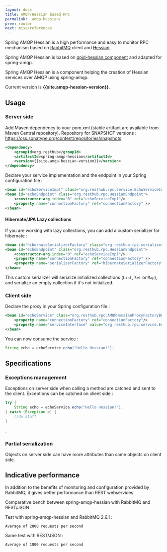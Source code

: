 ```yaml
---
layout: docs
title: AMQP/Hessian based RPC
permalink:  amqp-hessian/
prev: router
next: misc/references
---
```


<div class="toc"></div>

Spring AMQP Hessian is a high performance and easy to monitor RPC mechanism based on [RabbitMQ](http://www.rabbitmq.com/) client
and [Hessian](http://hessian.caucho.com/).

Spring AMQP Hessian is based on [qpid-hessian component](https://github.com/ebourg/qpid-hessian)
and adapted for spring-amqp.

Spring AMQP Hessian is a component helping the creation of Hessian services over AMQP
using spring-amqp.

Current version is **{{site.amqp-hessian-version}}**.


## Usage

### Server side

Add Maven dependency to your pom.xml (stable artifact are available from Maven Central repository).
Repository for SNAPSHOT versions : <https://oss.sonatype.org/content/repositories/snapshots>

```xml
<dependency>
    <groupId>org.resthub</groupId>
    <artifactId>spring-amqp-hessian</artifactId>
    <version>{{site.amqp-hessian-version}}</version>
</dependency>
```

Declare your service implementation and the endpoint in your Spring configuration file :

```xml
<bean id="echoServiceImpl" class="org.resthub.rpc.service.EchoServiceImpl"/>
<bean id="echoEndpoint" class="org.resthub.rpc.HessianEndpoint">
    <constructor-arg index="0" ref="echoServiceImpl"/>
    <property name="connectionFactory" ref="connectionFactory" />
</bean>
```

#### Hibernate/JPA Lazy collections

If you are working with lazy collections, you can add a custom serializer for hibernate :

```xml
<bean id="hibernateSerializerFactory" class="org.resthub.rpc.serializer.HibernateSerializerFactory" />
<bean id="echoEndpoint" class="org.resthub.rpc.HessianEndpoint">
    <constructor-arg index="0" ref="echoServiceImpl"/>
    <property name="connectionFactory" ref="connectionFactory" />
    <property name="serializerFactory" ref="hibernateSerializerFactory" />
</bean>
```

This custom serializer will serialize initialized collections (`List`, `Set` or `Map`), and serialize an
empty collection if it's not initialized.


### Client side

Declare the proxy in your Spring configuration file :

```xml
<bean id="echoService" class="org.resthub.rpc.AMQPHessianProxyFactoryBean">
    <property name="connectionFactory" ref="connectionFactory"/>
    <property name="serviceInterface" value="org.resthub.rpc.service.EchoService"/>
</bean>
```

You can now consume the service :

```java
String echo = echoService.echo("Hello Hessian!");
```

## Specifications

### Exceptions management

Exceptions on server side when calling a method are catched and sent to the client.
Exceptions can be catched on client side :

```java
try {
    String echo = echoService.echo("Hello Hessian!");
} catch (Exception e) {
    //do stuff
}
```

.

### Partial serialization

Objects on server side can have more attributes than same objects on client side.

## Indicative performance

In addition to the benefits of monitoring and configuration provided by RabbitMQ,
it gives better performance than REST webservices.

Comparative bench between spring-amqp-hessian with RabbitMQ and REST/JSON :

Test with spring-amqp-hessian and RabbitMQ 2.6.1 :

```
Average of 2800 requests per second
```

Same test with REST/JSON :

```
Average of 1800 requests per second
```
